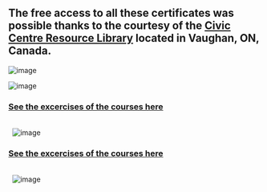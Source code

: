 ## The free access to all these certificates was possible thanks to the courtesy of the [**Civic Centre Resource Library**](https://www.vaughanpl.info/databases/view/LinkedIn_Learning) located in Vaughan, ON, Canada.

![image](https://github.com/GBlanch/Portfolio/assets/136500426/8784a9ed-8f89-45b8-8a9d-6b412e1352ec)


![image](https://github.com/GBlanch/Portfolio/assets/136500426/4170195c-e572-417b-9f1d-0b24224cb50e)
### [See the excercises of the courses here](https://github.com/GBlanch/Portfolio/tree/main/0.Files/1.Certificates/2.LinkedIn~Microsoft/0.course_files/0.Essentials%20in%20DA)


&nbsp;    
&nbsp;
![image](https://github.com/GBlanch/Portfolio/assets/136500426/7da29f32-ea56-46c0-a545-a2fc28c3343f)
### [See the excercises of the courses here](https://github.com/GBlanch/Portfolio/tree/main/0.Files/1.Certificates/2.LinkedIn~Microsoft/0.course_files/1.Master%20MExcel)


&nbsp;    
&nbsp;
![image](https://github.com/GBlanch/Portfolio/assets/136500426/8549fa1a-2ddb-4ba2-bb54-805f826053ac)


